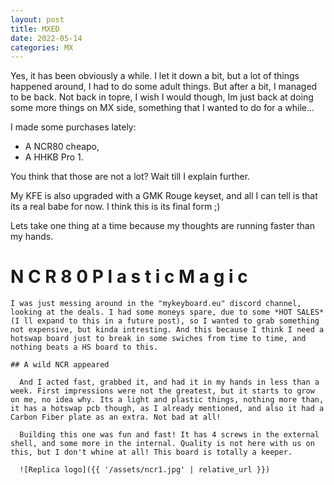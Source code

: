```yaml
---
layout: post
title: MXED
date: 2022-05-14
categories: MX
---
```



  Yes, it has been obviously a while. I let it down a bit, but a lot of things happened around, I had to do some adult things. But after a bit, I managed to be back. Not back in topre, I wish I would though, Im just back at doing some more things on MX side, something that I wanted to do for a while...

  I made some purchases lately:
  - A NCR80 cheapo,
  - A HHKB Pro 1.

  You think that those are not a lot? Wait till I explain further.

  My KFE is also upgraded with a GMK Rouge keyset, and all I can tell is that its a real babe for now. I think this is its final form ;)

  Lets take one thing at a time because my thoughts are running faster than my hands.

  # N C R 8 0 P l a s t i c M a g i c # 

    I was just messing around in the "mykeyboard.eu" discord channel, looking at the deals. I had some moneys spare, due to some *HOT SALES* (I ll expand to this in a future post), so I wanted to grab something not expensive, but kinda intresting. And this because I think I need a hotswap board just to break in some swiches from time to time, and nothing beats a HS board to this.

    ## A wild NCR appeared

      And I acted fast, grabbed it, and had it in my hands in less than a week. First impressions were not the greatest, but it starts to grow on me, no idea why. Its a light and plastic things, nothing more than, it has a hotswap pcb though, as I already mentioned, and also it had a Carbon Fiber plate as an extra. Not bad at all!

      Building this one was fun and fast! It has 4 screws in the external shell, and some more in the internal. Quality is not here with us on this, but I don't whine at all! This board is totally a keeper.

      ![Replica logo]({{ '/assets/ncr1.jpg' | relative_url }})
